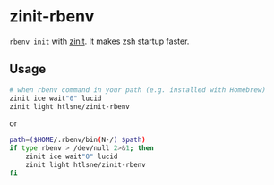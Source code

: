 # zinit-rbenv

`rbenv init` with [zinit](https://github.com/zdharma/zinit). It makes zsh startup faster.

## Usage

```bash
# when rbenv command in your path (e.g. installed with Homebrew)
zinit ice wait"0" lucid
zinit light htlsne/zinit-rbenv
```

or

```bash
path=($HOME/.rbenv/bin(N-/) $path)
if type rbenv > /dev/null 2>&1; then
    zinit ice wait"0" lucid
    zinit light htlsne/zinit-rbenv
fi
```
